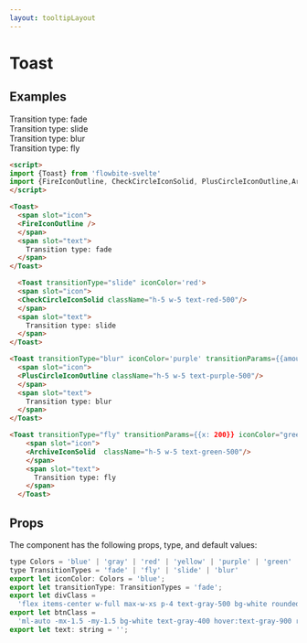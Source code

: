 ```yaml
---
layout: tooltipLayout
---
```


<script>
import {Toast} from '$lib/index'
import {FireIconOutline, CheckCircleIconSolid, PlusCircleIconOutline,ArchiveIconSolid} from '@codewithshin/svelte-heroicons'
</script>

<h1 class="text-3xl w-full dark:text-white py-8">Toast</h1>


<h2 class="text-2xl w-full dark:text-white py-8">Examples</h2>

<div class="container flex flex-wrap justify-center rounded-xl mx-auto bg-gradient-to-r bg-white dark:bg-gray-900 border border-gray-200 dark:border-gray-700 p-2 sm:p-6">
  <Toast>
    <span slot="icon">
    <FireIconOutline />
    </span>
    <span slot="text">
      Transition type: fade
    </span>
  </Toast>
</div>

<div class="container flex flex-wrap justify-center rounded-xl mx-auto bg-gradient-to-r bg-white dark:bg-gray-900 border border-gray-200 dark:border-gray-700 p-2 sm:p-6">
   <Toast transitionType="slide" iconColor='red'>
    <span slot="icon">
    <CheckCircleIconSolid className="h-5 w-5 text-red-500"/>
    </span>
    <span slot="text">
      Transition type: slide
    </span>
  </Toast>
</div>

<div class="container flex flex-wrap justify-center rounded-xl mx-auto bg-gradient-to-r bg-white dark:bg-gray-900 border border-gray-200 dark:border-gray-700 p-2 sm:p-6">
  <Toast transitionType="blur" iconColor='purple' transitionParams={{amount: 10}}>
    <span slot="icon">
    <PlusCircleIconOutline className="h-5 w-5 text-purple-500"/>
    </span>
    <span slot="text">
      Transition type: blur
    </span>
  </Toast>
</div>

<div class="container flex flex-wrap justify-center rounded-xl mx-auto bg-gradient-to-r bg-white dark:bg-gray-900 border border-gray-200 dark:border-gray-700 p-2 sm:p-6">
  <Toast transitionType="fly" transitionParams={{x: 200}} iconColor="green">
    <span slot="icon">
    <ArchiveIconSolid  className="h-5 w-5 text-green-500"/>
    </span>
    <span slot="text">
      Transition type: fly
    </span>
  </Toast>
</div>

```html
<script>
import {Toast} from 'flowbite-svelte'
import {FireIconOutline, CheckCircleIconSolid, PlusCircleIconOutline,ArchiveIconSolid} from '@codewithshin/svelte-heroicons'
</script>

<Toast>
  <span slot="icon">
  <FireIconOutline />
  </span>
  <span slot="text">
    Transition type: fade
  </span>
</Toast>

  <Toast transitionType="slide" iconColor='red'>
  <span slot="icon">
  <CheckCircleIconSolid className="h-5 w-5 text-red-500"/>
  </span>
  <span slot="text">
    Transition type: slide
  </span>
</Toast>

<Toast transitionType="blur" iconColor='purple' transitionParams={{amount: 10}}>
  <span slot="icon">
  <PlusCircleIconOutline className="h-5 w-5 text-purple-500"/>
  </span>
  <span slot="text">
    Transition type: blur
  </span>
</Toast>

<Toast transitionType="fly" transitionParams={{x: 200}} iconColor="green">
    <span slot="icon">
    <ArchiveIconSolid  className="h-5 w-5 text-green-500"/>
    </span>
    <span slot="text">
      Transition type: fly
    </span>
  </Toast>
```


<h2 class="text-2xl mt-8 dark:text-white py-8">Props</h2>

<p class="dark:text-white py-4 text-lg">The component has the following props, type, and default values:</p>

```js
type Colors = 'blue' | 'gray' | 'red' | 'yellow' | 'purple' | 'green' | 'indigo' | 'pink';
type TransitionTypes = 'fade' | 'fly' | 'slide' | 'blur'
export let iconColor: Colors = 'blue'; 
export let transitionType: TransitionTypes = 'fade'; 
export let divClass =
  'flex items-center w-full max-w-xs p-4 text-gray-500 bg-white rounded-lg shadow dark:text-gray-400 dark:bg-gray-800';
export let btnClass =
  'ml-auto -mx-1.5 -my-1.5 bg-white text-gray-400 hover:text-gray-900 rounded-lg focus:ring-2 focus:ring-gray-300 p-1.5 hover:bg-gray-100 inline-flex h-8 w-8 dark:text-gray-500 dark:hover:text-white dark:bg-gray-800 dark:hover:bg-gray-700';
export let text: string = '';
```